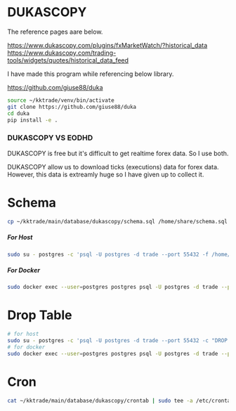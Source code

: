 # DUKASCOPY

The reference pages aare below.

https://www.dukascopy.com/plugins/fxMarketWatch/?historical_data
https://www.dukascopy.com/trading-tools/widgets/quotes/historical_data_feed

I have made this program while referencing below library.

https://github.com/giuse88/duka

```bash
source ~/kktrade/venv/bin/activate
git clone https://github.com/giuse88/duka
cd duka
pip install -e .
```

### DUKASCOPY VS EODHD

DUKASCOPY is free but it's difficult to get realtime forex data.
So I use both.

DUKASCOPY allow us to download ticks (executions) data for forex data.
However, this data is extreamly huge so I have given up to collect it. 

# Schema

```bash
cp ~/kktrade/main/database/dukascopy/schema.sql /home/share/schema.sql
```

##### For Host

```bash
sudo su - postgres -c 'psql -U postgres -d trade --port 55432 -f /home/share/schema.sql'
```

##### For Docker 

```bash
sudo docker exec --user=postgres postgres psql -U postgres -d trade --port 55432 -f /home/share/schema.sql 
```

# Drop Table

```bash
# for host
sudo su - postgres -c 'psql -U postgres -d trade --port 55432 -c "DROP TABLE dukascopy_ohlcv, dukascopy_ticks CASCADE"' 
# for docker 
sudo docker exec --user=postgres postgres psql -U postgres -d trade --port 55432 -c "DROP TABLE dukascopy_ohlcv, dukascopy_ticks CASCADE"
```

# Cron

```bash
cat ~/kktrade/main/database/dukascopy/crontab | sudo tee -a /etc/crontab
```
